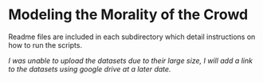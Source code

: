 # Modeling the Morality of the Crowd

Readme files are included in each subdirectory which detail instructions on how to run the scripts.



*I was unable to upload the datasets due to their large size, I will add a link to the datasets using google drive at a later date.*